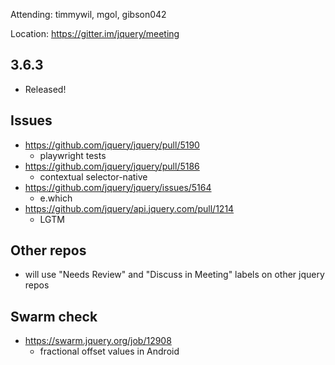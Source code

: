 Attending: timmywil, mgol, gibson042

Location: https://gitter.im/jquery/meeting

## 3.6.3
- Released!

## Issues
* https://github.com/jquery/jquery/pull/5190 
	- playwright tests
* https://github.com/jquery/jquery/pull/5186
	- contextual selector-native
* https://github.com/jquery/jquery/issues/5164
	- e.which
* https://github.com/jquery/api.jquery.com/pull/1214
	- LGTM

## Other repos
- will use "Needs Review" and "Discuss in Meeting" labels on other jquery repos

## Swarm check
* https://swarm.jquery.org/job/12908 
	- fractional offset values in Android
